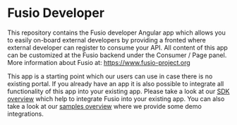 
# Fusio Developer

This repository contains the Fusio developer Angular app which allows you to easily on-board
external developers by providing a fronted where external developer can register to consume
your API. All content of this app can be customized at the Fusio backend under the Consumer / Page
panel. More information about Fusio at:
https://www.fusio-project.org

This app is a starting point which our users can use in case there is no existing portal.
If you already have an app it is also possible to integrate all functionality of this app
into your existing app. Please take a look at our [SDK overview](https://www.fusio-project.org/sdk)
which help to integrate Fusio into your existing app. You can also take a look at our
[samples overview](https://www.fusio-project.org/samples) where we provide some demo
integrations.
